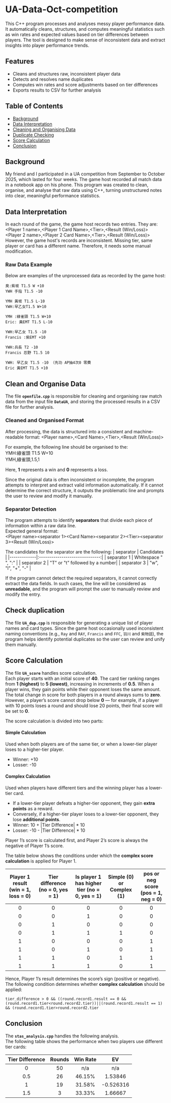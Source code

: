 # UA-Data-Oct-competition
This C++ program processes and analyses messy player performance data. It automatically cleans, structures, and computes meaningful statistics such as win rates and expected values based on tier differences between players. The tool is designed to make sense of inconsistent data and extract insights into player performance trends.

## Features
- Cleans and structures raw, inconsistent player data
- Detects and resolves name duplicates
- Computes win rates and score adjustments based on tier differences
- Exports results to CSV for further analysis

## Table of Contents
- [Background](#background)
- [Data Interpretation](#data-interpretation)
- [Cleaning and Organising Data](#clean-and-organise-data)
- [Duplicate Checking](#check-duplication)
- [Score Calculation](#score-calculation)
- [Conclusion](#Conclusion)

## Background
My friend and I participated in a UA competition from September to October 2025, which lasted for four weeks.
The game host recorded all match data in a notebook app on his phone.
This program was created to clean, organise, and analyse that raw data using C++, turning unstructured notes into clear, meaningful performance statistics.

## Data Interpretation
In each round of the game, the game host records two entries. They are:\
\<Player 1 name\>,\<Player 1 Card Name\>,\<Tier\>,\<Result (Win/Loss)\>\
\<Player 2 name\>,\<Player 2 Card Name\>,\<Tier\>,\<Result (Win/Loss)\>\
However, the game host's records are inconsistent. Missing tier, same player or card has a different name. Therefore, it needs some manual modification.
### Raw Data Example
Below are examples of the unprocessed data as recorded by the game host:
```
臭:紫坂 T1.5 W +10
YWH 手指 T1.5 -10

YMH 黃坂 T1.5 L-10
YWH:早乙女T1.5 W+10

YMH :綠雀頭 T1.5 W+10
Eric: 黃EMT T1.5 L-10

YWH:早乙女 T1.5 -10
Francis :紫EMT +10

YWH:兵長 T2 -10
Francis 忍野 T1.5 10

YWH: 早乙女 T1.5 -10 （先功 AP抽4次0 零費
Eric 黃EMT T1.5 +10
```

## Clean and Organise Data

The file **`openfile.cpp`** is responsible for cleaning and organising raw match data from the input file **`DataUA`**, and storing the processed results in a CSV file for further analysis.

### Cleaned and Organised Format
After processing, the data is structured into a consistent and machine-readable format:
\<Player name\>,\<Card Name\>,\<Tier\>,\<Result (Win/Loss)\>

For example, the following line should be organised to the:\
YMH:綠雀頭 T1.5 W+10\
YMH,綠雀頭,1.5,1

Here, **1** represents a win and **0** represents a loss.

Since the original data is often inconsistent or incomplete, the program attempts to interpret and extract valid information automatically. If it cannot determine the correct structure, it outputs the problematic line and prompts the user to review and modify it manually.

### Separator Detection
The program attempts to identify **separators** that divide each piece of information within a raw data line.\
Expected general format:\
\<Player name\>\<separator 1\>\<Card Name\>\<separator 2\>\<Tier\>\<separator 3\>\<Result (Win/Loss)\>

The candidates for the separator are the following:
| separator   | Candidates                     |
|-------------|:------------------------------:|
| separator 1 | Whitespace " ", ":"            |
| separator 2 | "T" or "t" followed by a number|
| separator 3 | "w", "l", "+", "-"             |

If the program cannot detect the required separators, it cannot correctly extract the data fields. In such cases, the line will be considered as **unreadable**, and the program will prompt the user to manually review and modify the entry.

## Check duplication
The file **`UA_dup.cpp`** is responsible for generating a unique list of player names and card types. Since the game host occasionally used inconsistent naming conventions (e.g., `Ray` and `RAY`, `Francis` and `FFC`, `羽川` and `紫物語`), the program helps identify potential duplicates so the user can review and unify them manually.

## Score Calculation
The file **`UA_score`** handles score calculation.  
Each player starts with an initial score of **40**. The card tier ranking ranges from **1 (highest)** to **5 (lowest)**, increasing in increments of **0.5**. When a player wins, they gain points while their opponent loses the same amount. The total change in score for both players in a round always sums to **zero**. However, a player’s score cannot drop below **0** — for example, if a player with 10 points loses a round and should lose 20 points, their final score will be set to **0**.

The score calculation is divided into two parts:

#### Simple Calculation
Used when both players are of the same tier, or when a lower-tier player loses to a higher-tier player.
  - Winner: +10
  - Losser: -10
#### Complex Calculation
Used when players have different tiers and the winning player has a lower-tier card.   
  - If a lower-tier player defeats a higher-tier opponent, they gain **extra points** as a reward.
  - Conversely, if a higher-tier player loses to a lower-tier opponent, they lose **additional points**.
  - Winner: 10 + |Tier Difference| * 10
  - Losser: -10 - |Tier Difference| * 10

Player 1’s score is calculated first, and Player 2’s score is always the negative of Player 1’s score.

The table below shows the conditions under which the **complex score calculation** is applied for Player 1.

| Player 1 result (win = 1, loss = 0) |Tier difference (no = 0, yes = 1) | Is player 1 has higher tier (no = 0, yes = 1) | Simple (0) or Complex (1) | pos or neg score (pos = 1, neg = 0) |
|:-:|:-:|:-:|:-:|:-:|
| 0 | 0 | 0 | 0 | 0 |
| 0 | 0 | 1 | 0 | 0 |
| 0 | 1 | 0 | 0 | 0 |
| 0 | 1 | 1 | 1 | 0 |
| 1 | 0 | 0 | 0 | 1 |
| 1 | 0 | 1 | 0 | 1 |
| 1 | 1 | 0 | 1 | 1 |
| 1 | 1 | 1 | 0 | 1 |

Hence, Player 1’s result determines the score’s sign (positive or negative).  
The following condition determines whether **complex calculation** should be applied:
```
tier_difference > 0 && ((round.record1.result == 0 && (round.record1.tier<round.record2.tier))||(round.record1.result == 1) && (round.record1.tier>round.record2.tier
```

## Conclusion
The **`stas_analysis.cpp`** handles the following analysis.  
The following table shows the performance when two players use different tier cards:

| Tier Difference | Rounds | Win Rate | EV |
|:-:|:-:|:-:|:-:|
| 0 | 50 | n/a | n/a |
| 0.5 | 26 | 46.15% | 1.53846 |
| 1 | 19 | 31.58% | -0.526316 |
| 1.5 | 3 | 33.33% | 1.66667 |
